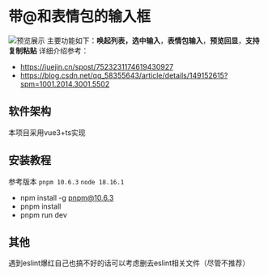 # 带@和表情包的输入框
![预览展示](https://i-blog.csdnimg.cn/direct/138304199e8a4d499ba6dafddfe30101.gif)
主要功能如下：**唤起列表，选中输入**，**表情包输入**，**预览回显**，**支持复制粘贴**
详细介绍参考：
- <https://juejin.cn/spost/7523231174619430927>
- <https://blog.csdn.net/qq_58355643/article/details/149152615?spm=1001.2014.3001.5502>

## 软件架构
本项目采用vue3+ts实现
## 安装教程
参考版本
`pnpm 10.6.3`
`node 18.16.1`

- npm install -g pnpm@10.6.3
- pnpm install 
- pnpm run dev

## 其他
遇到eslint爆红自己也搞不好的话可以考虑删去eslint相关文件（尽管不推荐）

